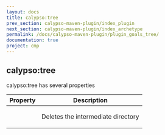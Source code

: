```yaml
---
layout: docs
title: calypso:tree
prev_section: calypso-maven-plugin/index_plugin
next_section: calypso-maven-plugin/index_archetype
permalink: /docs/calypso-maven-plugin/plugin_goals_tree/
documentation: true
project: cmp
---
```


## calypso:tree

calypso:tree has several properties

<div class="mobile-side-scroller">
<table>
  <thead>
    <tr>
      <th>Property</th>
      <th>Description</th>
    </tr>
  </thead>
  <tbody>
  	<tr>
      <td>
        <p ></p>        
      </td>
      <td class='align-center'>
        <p>
         Deletes the intermediate directory
        </p>        
      </td>
    </tr>
  </tbody>
</table>
</div>

